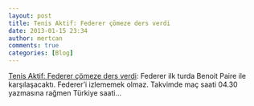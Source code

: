 ```yaml
---
layout: post
title: Tenis Aktif: Federer çömeze ders verdi
date: 2013-01-15 23:34
author: mertcan
comments: true
categories: [Blog]
---
```

<a href="http://www.tenisaktif.com/2013/01/federer-ilk-turu-hzl-gecti.html?spref=bl">Tenis Aktif: Federer çömeze ders verdi</a>: Federer  ilk turda Benoit Paire  ile karşılaşacaktı. Federer’i izlememek olmaz. Takvimde maç saati 04.30&nbsp; yazmasına rağmen Türkiye saati...
